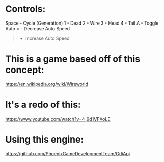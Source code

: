 # Controls: 
Space - Cycle (Generation)
1 - Dead
2 - Wire
3 - Head
4 - Tail
A - Toggle Auto
< - Decrease Auto Speed
> - Increase Auto Speed

# This is a game based off of this concept: 
https://en.wikipedia.org/wiki/Wireworld

# It's a redo of this: 
https://www.youtube.com/watch?v=4_9d1VFXoLE

# Using this engine: 
https://github.com/PhoenixGameDevelopmentTeam/GdiApi

